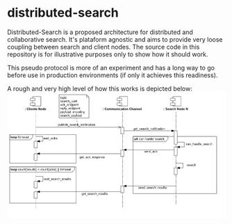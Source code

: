 # distributed-search

Distributed-Search is a proposed architecture for distributed and collaborative search. It's plataform agnostic and aims to provide very loose coupling between search and client nodes. The source code in this repository is for illustrative purposes only to show how it should work.

This pseudo protocol is more of an experiment and has a long way to go before use in production environments (if only it achieves this readiness).

A rough and very high level of how this works is depicted below:
![alt tag](https://raw.githubusercontent.com/zanfranceschi/distributed-search/master/docs/imgs/distributed-search-behaviour.jpg)
